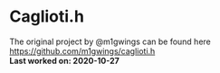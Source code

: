 # Caglioti.h
The original project by @m1gwings can be found here https://github.com/m1gwings/caglioti.h  
**Last worked on: 2020-10-27**
